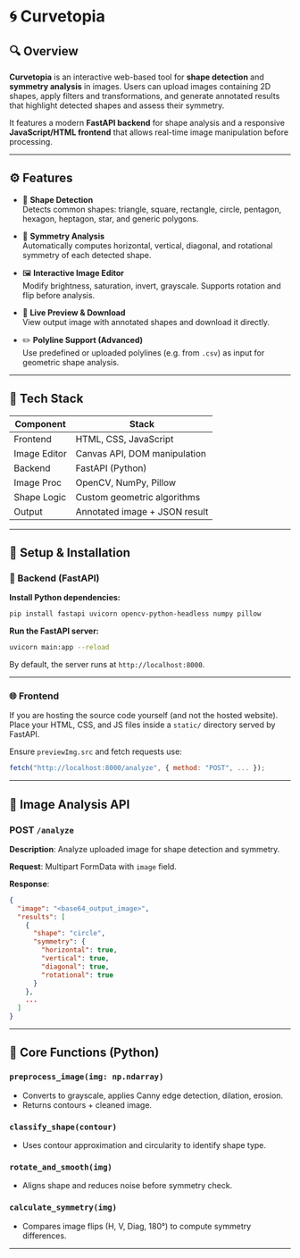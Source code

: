 # 🌀 Curvetopia

## 🔍 Overview

**Curvetopia** is an interactive web-based tool for **shape detection** and **symmetry analysis** in images. Users can upload images containing 2D shapes, apply filters and transformations, and generate annotated results that highlight detected shapes and assess their symmetry.

It features a modern **FastAPI backend** for shape analysis and a responsive **JavaScript/HTML frontend** that allows real-time image manipulation before processing.

---

## ⚙️ Features

- 🧠 **Shape Detection**  
  Detects common shapes: triangle, square, rectangle, circle, pentagon, hexagon, heptagon, star, and generic polygons.

- 🔁 **Symmetry Analysis**  
  Automatically computes horizontal, vertical, diagonal, and rotational symmetry of each detected shape.

- 🖼️ **Interactive Image Editor**  
  Modify brightness, saturation, invert, grayscale. Supports rotation and flip before analysis.

- 🔄 **Live Preview & Download**  
  View output image with annotated shapes and download it directly.

- ✏️ **Polyline Support (Advanced)**  
  Use predefined or uploaded polylines (e.g. from `.csv`) as input for geometric shape analysis.

---

## 🧱 Tech Stack

| Component     | Stack                              |
|--------------|-------------------------------------|
| Frontend     | HTML, CSS, JavaScript               |
| Image Editor | Canvas API, DOM manipulation        |
| Backend      | FastAPI (Python)                    |
| Image Proc   | OpenCV, NumPy, Pillow               |
| Shape Logic  | Custom geometric algorithms         |
| Output       | Annotated image + JSON result       |

---

## 🚀 Setup & Installation

### 🔧 Backend (FastAPI)

**Install Python dependencies:**
```bash
pip install fastapi uvicorn opencv-python-headless numpy pillow
```

**Run the FastAPI server:**
```bash
uvicorn main:app --reload
```

By default, the server runs at `http://localhost:8000`.

---

### 🌐 Frontend
If you are hosting the source code yourself (and not the hosted website).
Place your HTML, CSS, and JS files inside a `static/` directory served by FastAPI.

Ensure `previewImg.src` and fetch requests use:
```js
fetch("http://localhost:8000/analyze", { method: "POST", ... });
```

---

## 🧪 Image Analysis API

### POST `/analyze`

**Description**: Analyze uploaded image for shape detection and symmetry.

**Request**: Multipart FormData with `image` field.

**Response**:
```json
{
  "image": "<base64_output_image>",
  "results": [
    {
      "shape": "circle",
      "symmetry": {
        "horizontal": true,
        "vertical": true,
        "diagonal": true,
        "rotational": true
      }
    },
    ...
  ]
}
```

---

## 🧠 Core Functions (Python)

### `preprocess_image(img: np.ndarray)`
- Converts to grayscale, applies Canny edge detection, dilation, erosion.
- Returns contours + cleaned image.

### `classify_shape(contour)`
- Uses contour approximation and circularity to identify shape type.

### `rotate_and_smooth(img)`
- Aligns shape and reduces noise before symmetry check.

### `calculate_symmetry(img)`
- Compares image flips (H, V, Diag, 180°) to compute symmetry differences.

---
